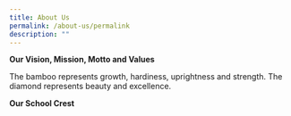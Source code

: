 ```yaml
---
title: About Us
permalink: /about-us/permalink
description: ""
---
```

**Our Vision, Mission, Motto and Values**



The bamboo represents growth, hardiness, uprightness and strength. The diamond represents beauty and excellence.

**Our School Crest**